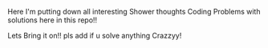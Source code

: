 Here I'm putting down all interesting Shower thoughts Coding Problems with solutions here in this repo!!

Lets Bring it on!!
pls add if u solve anything Crazzyy!
